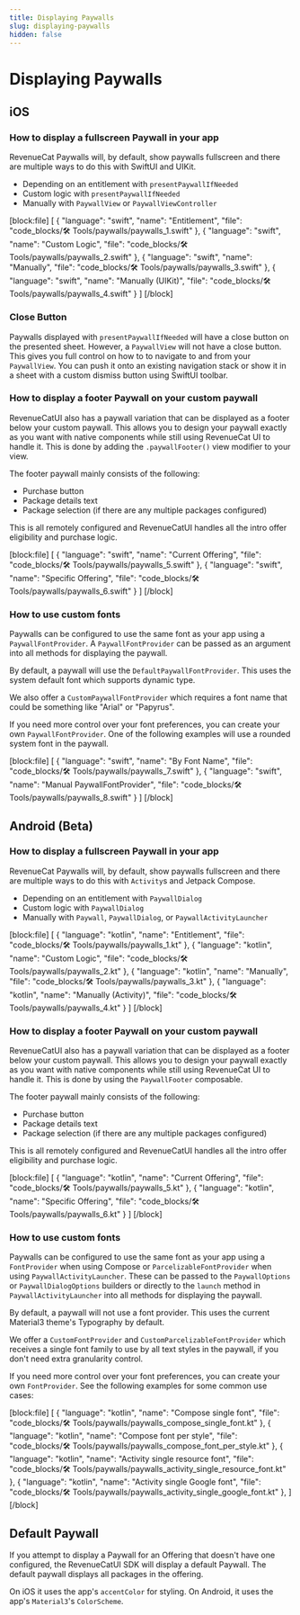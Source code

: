 ```yaml
---
title: Displaying Paywalls
slug: displaying-paywalls
hidden: false
---
```


# Displaying Paywalls

## iOS

### How to display a fullscreen Paywall in your app

RevenueCat Paywalls will, by default, show paywalls fullscreen and there are multiple ways to do this with SwiftUI and UIKit.

- Depending on an entitlement with `presentPaywallIfNeeded`
- Custom logic with `presentPaywallIfNeeded`
- Manually with `PaywallView` or `PaywallViewController`

[block:file]
[
  {
    "language": "swift",
    "name": "Entitlement",
    "file": "code_blocks/🛠 Tools/paywalls/paywalls_1.swift"
  },
  {
    "language": "swift",
    "name": "Custom Logic",
    "file": "code_blocks/🛠 Tools/paywalls/paywalls_2.swift"
  },
  {
    "language": "swift",
    "name": "Manually",
    "file": "code_blocks/🛠 Tools/paywalls/paywalls_3.swift"
  },
  {
    "language": "swift",
    "name": "Manually (UIKit)",
    "file": "code_blocks/🛠 Tools/paywalls/paywalls_4.swift"
  }
]
[/block]

### Close Button

Paywalls displayed with `presentPaywallIfNeeded` will have a close button on the presented sheet. However, a `PaywallView` will not have a close button. This gives you full control on how to to navigate to and from your `PaywallView`. You can push it onto an existing navigation stack or show it in a sheet with a custom dismiss button using SwiftUI toolbar.

### How to display a footer Paywall on your custom paywall

RevenueCatUI also has a paywall variation that can be displayed as a footer below your custom paywall. This allows you to design your paywall exactly as you want with native components while still using RevenueCat UI to handle it. This is done by adding the `.paywallFooter()` view modifier to your view.

The footer paywall mainly consists of the following:
- Purchase button
- Package details text
- Package selection (if there are any multiple packages configured)

This is all remotely configured and RevenueCatUI handles all the intro offer eligibility and purchase logic.

[block:file]
[
  {
    "language": "swift",
    "name": "Current Offering",
    "file": "code_blocks/🛠 Tools/paywalls/paywalls_5.swift"
  },
  {
    "language": "swift",
    "name": "Specific Offering",
    "file": "code_blocks/🛠 Tools/paywalls/paywalls_6.swift"
  }
]
[/block]

### How to use custom fonts

Paywalls can be configured to use the same font as your app using a `PaywallFontProvider`. A `PaywallFontProvider` can be passed as an argument into all methods for displaying the paywall.

By default, a paywall will use the `DefaultPaywallFontProvider`. This uses the system default font which supports dynamic type.

We also offer a `CustomPaywallFontProvider` which requires a font name that could be something like "Arial" or "Papyrus".

If you need more control over your font preferences, you can create your own `PaywallFontProvider`. One of the following examples will use a rounded system font in the paywall.

[block:file]
[
  {
    "language": "swift",
    "name": "By Font Name",
    "file": "code_blocks/🛠 Tools/paywalls/paywalls_7.swift"
  },
  {
    "language": "swift",
    "name": "Manual PaywallFontProvider",
    "file": "code_blocks/🛠 Tools/paywalls/paywalls_8.swift"
  }
]
[/block]

## Android (Beta)

### How to display a fullscreen Paywall in your app

RevenueCat Paywalls will, by default, show paywalls fullscreen and there are multiple ways to do this with `Activity`s and Jetpack Compose.

- Depending on an entitlement with `PaywallDialog`
- Custom logic with `PaywallDialog`
- Manually with `Paywall`, `PaywallDialog`, or `PaywallActivityLauncher`

[block:file]
[
  {
    "language": "kotlin",
    "name": "Entitlement",
    "file": "code_blocks/🛠 Tools/paywalls/paywalls_1.kt"
  },
  {
    "language": "kotlin",
    "name": "Custom Logic",
    "file": "code_blocks/🛠 Tools/paywalls/paywalls_2.kt"
  },
  {
    "language": "kotlin",
    "name": "Manually",
    "file": "code_blocks/🛠 Tools/paywalls/paywalls_3.kt"
  },
  {
    "language": "kotlin",
    "name": "Manually (Activity)",
    "file": "code_blocks/🛠 Tools/paywalls/paywalls_4.kt"
  }
]
[/block]

### How to display a footer Paywall on your custom paywall

RevenueCatUI also has a paywall variation that can be displayed as a footer below your custom paywall. This allows you to design your paywall exactly as you want with native components while still using RevenueCat UI to handle it.
This is done by using the `PaywallFooter` composable.

The footer paywall mainly consists of the following:
- Purchase button
- Package details text
- Package selection (if there are any multiple packages configured)

This is all remotely configured and RevenueCatUI handles all the intro offer eligibility and purchase logic.

[block:file]
[
  {
    "language": "kotlin",
    "name": "Current Offering",
    "file": "code_blocks/🛠 Tools/paywalls/paywalls_5.kt"
  },
  {
    "language": "kotlin",
    "name": "Specific Offering",
    "file": "code_blocks/🛠 Tools/paywalls/paywalls_6.kt"
  }
]
[/block]

### How to use custom fonts

Paywalls can be configured to use the same font as your app using a `FontProvider` when using Compose or `ParcelizableFontProvider` when using `PaywallActivityLauncher`. These can be passed to the `PaywallOptions` or `PaywallDialogOptions` builders or directly to the `launch` method in `PaywallActivityLauncher` into all methods for displaying the paywall.

By default, a paywall will not use a font provider. This uses the current Material3 theme's Typography by default.

We offer a `CustomFontProvider` and `CustomParcelizableFontProvider` which receives a single font family to use by all text styles in the paywall, if you don't need extra granularity control.

If you need more control over your font preferences, you can create your own `FontProvider`. See the following examples for some common use cases:

[block:file]
[
  {
    "language": "kotlin",
    "name": "Compose single font",
    "file": "code_blocks/🛠 Tools/paywalls/paywalls_compose_single_font.kt"
  },
  {
    "language": "kotlin",
    "name": "Compose font per style",
    "file": "code_blocks/🛠 Tools/paywalls/paywalls_compose_font_per_style.kt"
  },
  {
    "language": "kotlin",
    "name": "Activity single resource font",
    "file": "code_blocks/🛠 Tools/paywalls/paywalls_activity_single_resource_font.kt"
  },
  {
    "language": "kotlin",
    "name": "Activity single Google font",
    "file": "code_blocks/🛠 Tools/paywalls/paywalls_activity_single_google_font.kt"
  },
]
[/block]

## Default Paywall

If you attempt to display a Paywall for an Offering that doesn't have one configured, the RevenueCatUI SDK will display a default Paywall.
The default paywall displays all packages in the offering.

On iOS it uses the app's `accentColor` for styling.
On Android, it uses the app's `Material3`'s `ColorScheme`.

